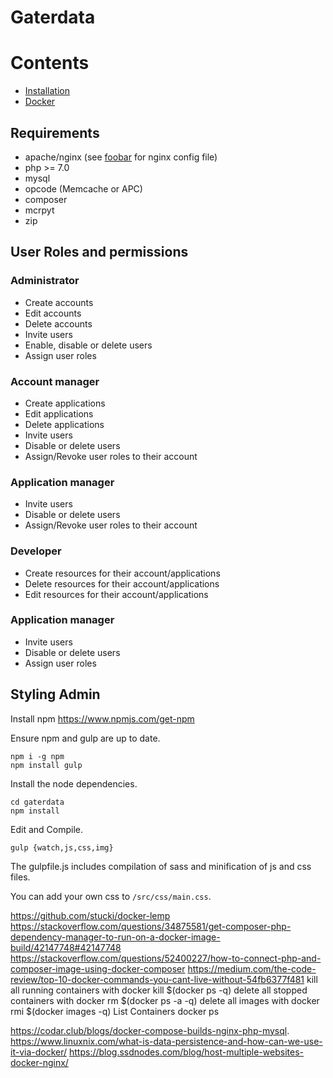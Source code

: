 Gaterdata
=========

Contents
========

* [Installation](https://gitlab.com/john89/gaterdata/wikis/Installatiion)
* [Docker](https://gitlab.com/john89/gaterdata/wikis/Docker)

Requirements
------------

* apache/nginx (see [foobar](https://foobar) for nginx config file)
* php >= 7.0
* mysql
* opcode (Memcache or APC)
* composer
* mcrpyt
* zip


User Roles and permissions
--------------------------

### Administrator

* Create accounts
* Edit accounts
* Delete accounts
* Invite users
* Enable, disable or delete users
* Assign user roles

### Account manager

* Create applications
* Edit applications
* Delete applications
* Invite users
* Disable or delete users
* Assign/Revoke user roles to their account

### Application manager

* Invite users
* Disable or delete users
* Assign/Revoke user roles to their account

### Developer

* Create resources for their account/applications
* Delete resources for their account/applications
* Edit resources for their account/applications

### Application manager

* Invite users
* Disable or delete users
* Assign user roles

Styling Admin
-------------

Install npm
    https://www.npmjs.com/get-npm

Ensure npm and gulp are up to date.

    npm i -g npm
    npm install gulp

Install the node dependencies.

    cd gaterdata
    npm install
    
Edit and Compile.

    gulp {watch,js,css,img}

The gulpfile.js includes compilation of sass and minification of js and css
files.

You can add your own css to ```/src/css/main.css```.



https://github.com/stucki/docker-lemp
https://stackoverflow.com/questions/34875581/get-composer-php-dependency-manager-to-run-on-a-docker-image-build/42147748#42147748
https://stackoverflow.com/questions/52400227/how-to-connect-php-and-composer-image-using-docker-composer
https://medium.com/the-code-review/top-10-docker-commands-you-cant-live-without-54fb6377f481
    kill all running containers with docker kill $(docker ps -q)
    delete all stopped containers with docker rm $(docker ps -a -q)
    delete all images with docker rmi $(docker images -q)
    List Containers docker ps

https://codar.club/blogs/docker-compose-builds-nginx-php-mysql.
https://www.linuxnix.com/what-is-data-persistence-and-how-can-we-use-it-via-docker/
https://blog.ssdnodes.com/blog/host-multiple-websites-docker-nginx/